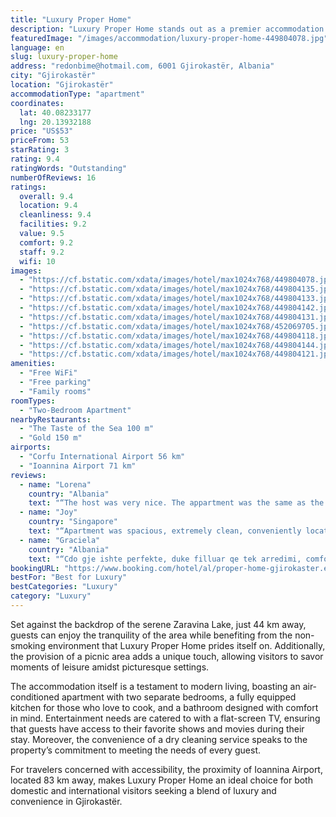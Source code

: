 ```yaml
---
title: "Luxury Proper Home"
description: "Luxury Proper Home stands out as a premier accommodation choice in Gjirokastër, offering guests a seamless blend of comfort and convenience with its modern amenities and thoughtful services."
featuredImage: "/images/accommodation/luxury-proper-home-449804078.jpg"
language: en
slug: luxury-proper-home
address: "redonbime@hotmail.com, 6001 Gjirokastër, Albania"
city: "Gjirokastër"
location: "Gjirokastër"
accommodationType: "apartment"
coordinates:
  lat: 40.08233177
  lng: 20.13932188
price: "US$53"
priceFrom: 53
starRating: 3
rating: 9.4
ratingWords: "Outstanding"
numberOfReviews: 16
ratings:
  overall: 9.4
  location: 9.4
  cleanliness: 9.4
  facilities: 9.2
  value: 9.5
  comfort: 9.2
  staff: 9.2
  wifi: 10
images:
  - "https://cf.bstatic.com/xdata/images/hotel/max1024x768/449804078.jpg?k=a6286b098c28d45399d3d3097d994dcf87eef544962203730d679dd467eb7e4a&o=&hp=1"
  - "https://cf.bstatic.com/xdata/images/hotel/max1024x768/449804135.jpg?k=86474a231bc96bbffd41f50d0e97d80523b962de2170678667e1df9fd9c3c857&o=&hp=1"
  - "https://cf.bstatic.com/xdata/images/hotel/max1024x768/449804133.jpg?k=374465d53884016c01dd2ad6958501a63381a4c4629ea43ff55755d28161970f&o=&hp=1"
  - "https://cf.bstatic.com/xdata/images/hotel/max1024x768/449804142.jpg?k=23eb3d412b7036112a9e53cc2f7108b8d51f4ab0cd172046a7243292d670c866&o=&hp=1"
  - "https://cf.bstatic.com/xdata/images/hotel/max1024x768/449804131.jpg?k=bdc06a71f3ea923baf96d381c9cae9a075d48771308d81015667f343a5bb8002&o=&hp=1"
  - "https://cf.bstatic.com/xdata/images/hotel/max1024x768/452069705.jpg?k=6a528011bf7cfb5d875a12d59af0078963e94a65f01f9162b9a7d53c6915b1cf&o=&hp=1"
  - "https://cf.bstatic.com/xdata/images/hotel/max1024x768/449804118.jpg?k=a9db6b28b5dd4613e738d9b5704e3ff69829f817a7b2a35beffc2827ee75817c&o=&hp=1"
  - "https://cf.bstatic.com/xdata/images/hotel/max1024x768/449804144.jpg?k=536d4bc0e2d15fe6cf17d088630f14a13abf8889ccbda33327a8bb219d94ce34&o=&hp=1"
  - "https://cf.bstatic.com/xdata/images/hotel/max1024x768/449804121.jpg?k=b0f4105a9c79700a38971a69ec80d2158fa0b770b5348f3ae9181876ceb8f351&o=&hp=1"
amenities:
  - "Free WiFi"
  - "Free parking"
  - "Family rooms"
roomTypes:
  - "Two-Bedroom Apartment"
nearbyRestaurants:
  - "The Taste of the Sea 100 m"
  - "Gold 150 m"
airports:
  - "Corfu International Airport 56 km"
  - "Ioannina Airport 71 km"
reviews:
  - name: "Lorena"
    country: "Albania"
    text: "“The host was very nice. The appartment was the same as the photos here in booking, it was big and comfortable. And for location and value of money it's worth it.”"
  - name: "Joy"
    country: "Singapore"
    text: "“Apartment was spacious, extremely clean, conveniently located yet quiet at night. Perfect if not for no hangers as mentioned, dirty dishes and its decrepit building with difficult locks and faulty elevator.”"
  - name: "Graciela"
    country: "Albania"
    text: "“Cdo gje ishte perfekte, duke filluar qe tek arredimi, comforti, pastertia dhe komunikimi☺️. Zgjedhja ideale.”"
bookingURL: "https://www.booking.com/hotel/al/proper-home-gjirokaster.en-gb.html?aid=8035640"
bestFor: "Best for Luxury"
bestCategories: "Luxury"
category: "Luxury"
---
```


Set against the backdrop of the serene Zaravina Lake, just 44 km away, guests can enjoy the tranquility of the area while benefiting from the non-smoking environment that Luxury Proper Home prides itself on. Additionally, the provision of a picnic area adds a unique touch, allowing visitors to savor moments of leisure amidst picturesque settings.

The accommodation itself is a testament to modern living, boasting an air-conditioned apartment with two separate bedrooms, a fully equipped kitchen for those who love to cook, and a bathroom designed with comfort in mind. Entertainment needs are catered to with a flat-screen TV, ensuring that guests have access to their favorite shows and movies during their stay. Moreover, the convenience of a dry cleaning service speaks to the property’s commitment to meeting the needs of every guest.

For travelers concerned with accessibility, the proximity of Ioannina Airport, located 83 km away, makes Luxury Proper Home an ideal choice for both domestic and international visitors seeking a blend of luxury and convenience in Gjirokastër.